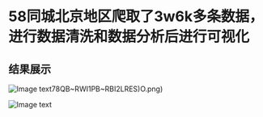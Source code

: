 58同城北京地区爬取了3w6k多条数据，进行数据清洗和数据分析后进行可视化
==============


结果展示
-------
![Image text](https://github.com/naginoasukara/data-visualization/blob/master/58/images/)78QB~RWI1PB~RBI2LRES)O.png)

![Image text](https://github.com/naginoasukara/data-visualization/blob/master/58/images/1.png)


